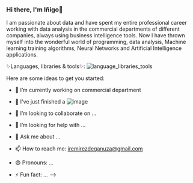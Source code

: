 ### Hi there, I'm Iñigo👋

I am passionate about data and have spent my entire professional career working with data analysis in the commercial departments of different companies, always using business intelligence tools. Now I have thrown myself into the wonderful world of programming, data analysis, Machine learning training algorithms, Neural Networks and Artificial Intelligence applications.

✨Languages, libraries & tools✨: ![language_libraries_tools](https://user-images.githubusercontent.com/101796802/184600378-6444ca29-2bcf-4213-95de-e9fca2b8763e.png)

Here are some ideas to get you started:

- 🔭 I’m currently working on commercial department 
- 🌱 I've just finished a 
![image](https://user-images.githubusercontent.com/101796802/184923888-8180e754-3973-4e9e-8a09-e0840a342bc0.png)


- 👯 I’m looking to collaborate on ...
- 🤔 I’m looking for help with ...
- 💬 Ask me about ...
- 📫 How to reach me: iremirezdeganuza@gmail.com
- 😄 Pronouns: ...
- ⚡ Fun fact: ...
-->
